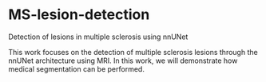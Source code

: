 # MS-lesion-detection
Detection of lesions in multiple sclerosis using nnUNet

This work focuses on the detection of multiple sclerosis lesions through the nnUNet architecture using MRI. In this work, we will demonstrate how medical segmentation can be performed.
